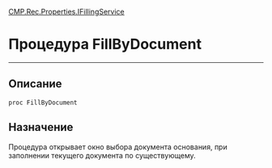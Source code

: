 ﻿---
Link: CMP.Rec.Properties.IFillingService.@FillByDocument
---

<!---  Навигация
[Имя проекта](#) :
-->
[CMP.Rec.Properties.IFillingService](Default)

# Процедура FillByDocument
---

## Описание

    proc FillByDocument

<!--
## Аргументы{#Args}

### Аргумент1

Описание аргумента 1
-->

## Назначение

Процедура открывает окно выбора документа основания, при заполнении текущего документа по существующему.

<!--
## Пример

    FillByDocument...
-->

